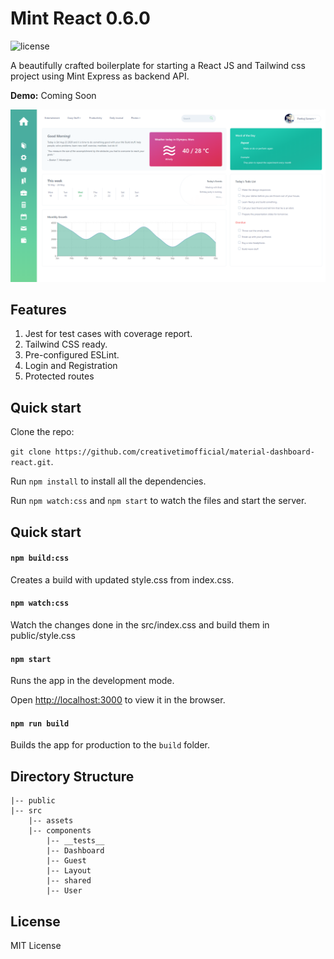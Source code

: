 # Mint React 0.6.0

![license](https://img.shields.io/badge/license-MIT-blue.svg)

A beautifully crafted boilerplate for starting a React JS and Tailwind css project using Mint Express as backend API.

**Demo:** Coming Soon

<p align="center">
    <img src="src/assets/images/preview.png" alt="React Mint Preview"/>
</p>

## Features

1. Jest for test cases with coverage report.
2. Tailwind CSS ready.
3. Pre-configured ESLint.
4. Login and Registration
5. Protected routes

## Quick start

Clone the repo:

`git clone https://github.com/creativetimofficial/material-dashboard-react.git`.

Run `npm install` to install all the dependencies.

Run `npm watch:css` and `npm start` to watch the files and start the server.

## Quick start

#### `npm build:css`

Creates a build with updated style.css from index.css.

#### `npm watch:css`

Watch the changes done in the src/index.css and build them in public/style.css

#### `npm start`

Runs the app in the development mode.

Open [http://localhost:3000](http://localhost:3000) to view it in the browser.

#### `npm run build`

Builds the app for production to the `build` folder.

## Directory Structure

```
|-- public
|-- src
    |-- assets
    |-- components
        |-- __tests__
        |-- Dashboard
        |-- Guest
        |-- Layout
        |-- shared
        |-- User
```

## License

MIT License
